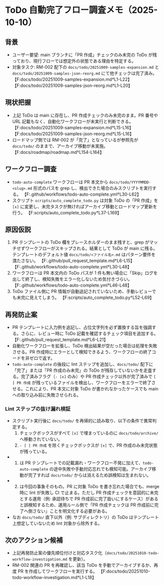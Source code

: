 # ToDo 自動完了フロー調査メモ（2025-10-10）

## 背景
- ユーザー要望: main ブランチに「PR 作成」チェックのみ未完の ToDo が残っており、現行フローでは想定外の状態である理由を特定する。
- 対象タスク: RM-002 配下の `docs/todo/20251009-samples-expansion.md` と `docs/todo/20251009-samples-json-reorg.md` にて他チェックは完了済み。 【F:docs/todo/20251009-samples-expansion.md†L1-L22】【F:docs/todo/20251009-samples-json-reorg.md†L1-L20】

## 現状把握
- 上記 ToDo は main に存在し、PR 作成チェックのみ未完のまま。PR 番号や URL 記載もなく、自動化ワークフローが未実行と判断できる。 【F:docs/todo/20251009-samples-expansion.md†L15-L16】【F:docs/todo/20251009-samples-json-reorg.md†L15-L16】
- ロードマップ側では RM-002 が「完了」となっているが参照先が `docs/todo/` のままで、アーカイブ移動が未実施。 【F:docs/roadmap/roadmap.md†L154-L164】

## ワークフロー調査
- `todo-auto-complete` ワークフローは PR 本文から `docs/todo/YYYYMMDD-<slug>.md` 形式のパスを grep し、検出できた場合のみスクリプトを実行する。 【F:.github/workflows/todo-auto-complete.yml†L30-L62】
- スクリプト `scripts/auto_complete_todo.py` は対象 ToDo の「PR 作成」を `[x]` に変更し、未完タスクが無ければアーカイブ移動とロードマップ更新を行う。 【F:scripts/auto_complete_todo.py†L37-L169】

## 原因仮説
1. PR テンプレートの ToDo 欄をプレースホルダーのまま残すと、grep がマッチせずワークフローがスキップされる。結果として ToDo が main に残る。テンプレートのデフォルト値 `docs/todo/<ファイル名>.md` はパターン要件を満たさない。 【F:.github/pull_request_template.md†L6-L15】【F:.github/workflows/todo-auto-complete.yml†L30-L48】
2. ワークフローは PR 本文内の ToDo パスが 1 件も無い場合に「Skip」ログを出して終了し、検知失敗をエラー化しないため気付きづらい。 【F:.github/workflows/todo-auto-complete.yml†L46-L48】
3. ToDo ファイル側に PR 情報が自動追記されていないため、手動レビューでも未完に見えてしまう。 【F:scripts/auto_complete_todo.py†L52-L69】

## 再発防止案
- PR テンプレートに入力例を追記し、占位文字列を必ず置換する旨を強調する。さらに、レビュー時に ToDo 記載を確認するチェック項目を追加する。 【F:.github/pull_request_template.md†L6-L21】
- 自動化ワークフローを拡張し、ToDo 検出結果が空だった場合は処理を失敗させる。PR 作成時にエラーとして検知できるよう、ワークフローの終了コードを非ゼロで返す。
- `todo-auto-complete` の後段に lint ステップを追加し、`docs/todo/` 配下に「完了」または「PR 作成のみ未完」の ToDo が残存していないかを走査する。完了済みフラグ（`- [x]` のみ）や PR 作成チェック以外が完了済みで `[ ] PR 作成` が残っているファイルを検出し、ワークフローをエラーで終了させる。これにより、PR 本文に対象 ToDo が書かれなかったケースでも main への取り込み前に失敗させられる。

### Lint ステップの抜け漏れ検証
- スクリプト実行後に `docs/todo/` を再帰的に読み取り、以下の条件で異常判定する。
  1. チェックボックスがすべて `[x]` で埋まっているのに `docs/todo/archive/` へ移動されていない。
  2. `- [ ] PR 作成` を除くチェックボックスが `[x]` で、PR 作成のみ未完状態が残っている。
- 1. は PR テンプレートでの記載漏れ・ワークフロー不発に加えて、`todo-auto-complete` の途中失敗や手動対応忘れでも検知可能。アーカイブ移動が完了すれば `docs/todo/` からは消えるため誤検知は生まれない。
- 2. は今回の事象そのもの。PR に対象 ToDo を書き忘れた場合でも、merge 時に lint が失敗し CI で止まる。ただし PR 作成チェックを意図的に未完とする運用（例: 承認待ちで PR 作成前に完了扱いにするケース）があると誤検知するため、運用ルール側で「PR 作成チェックは PR 作成前に完了へ倒さない」ことを明文化する必要がある。
- なお `docs/todo/` 直下以外（例: サブディレクトリ）の ToDo はテンプレート上想定していないため lint 対象から除外する。

## 次のアクション候補
- 上記再発防止案の優先順位付けと対応タスク化（`docs/todo/20251010-todo-workflow-investigation.md` を更新）。
- RM-002 関連の PR を再確認し、該当 ToDo を手動でアーカイブするか、再度 PR を作成してワークフローを実行する。 【F:docs/todo/20251010-todo-workflow-investigation.md†L1-L18】
